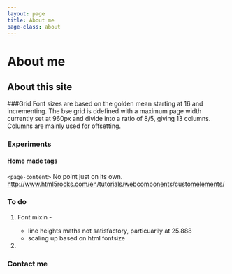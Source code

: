 ```yaml
---
layout: page
title: About me
page-class: about
---
```




# About me

## About this site

###Grid
 Font sizes are based on the golden mean starting at 16 and incrementing. 
The bse grid is ddefined with a maximum page width currently set at 960px and divide into a ratio of 8/5, giving 13 columns. Columns are mainly used for offsetting.

### Experiments

#### Home made tags 
<code>&lt;page-content&gt;</code>
No point just on its own. 
http://www.html5rocks.com/en/tutorials/webcomponents/customelements/




### To do

1. Font mixin -
    * line heights maths not satisfactory, particuarily at 25.888 
    * scaling up based on html fontsize 

2. 



### Contact me
